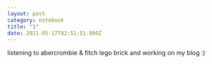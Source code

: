 ```yaml
---
layout: post
category: notebook
title: "1"
date: 2021-05-17T02:51:51.080Z
---
```

listening to abercrombie & fitch lego brick and working on my blog :)